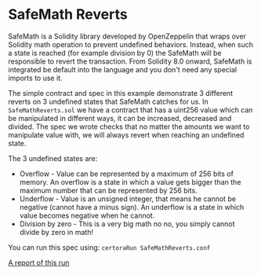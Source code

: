 # SafeMath Reverts
SafeMath is a Solidity library developed by OpenZeppelin that wraps over Solidity math operation to prevent undefined behaviors.
Instead, when such a state is reached (for example division by 0) the SafeMath will be responsible to revert the transaction.
From Solidity 8.0 onward, SafeMath is integrated be default into the language and you don't need any special imports to use it.

The simple contract and spec in this example demonstrate 3 different reverts on 3 undefined states that SafeMath catches for us.
In `SafeMathReverts.sol` we have a contract that has a uint256 value which can be manipulated in different ways, it can be increased, decreased and divided. The spec we wrote checks that no matter the amounts we want to manipulate value with, we will always revert when reaching an undefined state.

The 3 undefined states are:
* Overflow - Value can be represented by a maximum of 256 bits of memory. An overflow is a state in which a value gets bigger than the maximum number that can be represented by 256 bits.
* Underflow - Value is an unsigned integer, that means he cannot be negative (cannot have a minus sign). An underflow is a state in which value becomes negative when he cannot.
* Division by zero - This is a very big math no no, you simply cannot divide by zero in math!

You can run this spec using:
```certoraRun SafeMathReverts.conf```

[A report of this run](https://prover.certora.com/output/15800/a94f75ebce7640df84fa2bc126374686?anonymousKey=6254f7dfd4c4006c726d88fe28f63e303542d3ed)